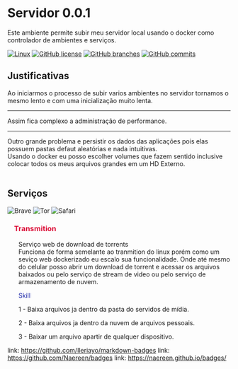 # Servidor  0.0.1
Este ambiente permite subir meu servidor local usando o docker como controlador de ambientes e serviços.

[![Linux](https://svgshare.com/i/Zhy.svg)](https://svgshare.com/i/Zhy.svg)
[![GitHub license](https://img.shields.io/github/license/Naereen/StrapDown.js.svg)](https://github.com/Naereen/StrapDown.js/blob/master/LICENSE)
[![GitHub branches](https://badgen.net/github/branches/AurelioMarquesVulcao/Servidor)](https://github.com/AurelioMarquesVulcao/Servidor/)
[![GitHub commits](https://badgen.net/github/commits/AurelioMarquesVulcao/Servidor)](https://github.com/AurelioMarquesVulcao/Servidor/)




## Justificativas
Ao iniciarmos o processo de subir varios ambientes no servidor tornamos o mesmo lento e com uma inicialização muito lenta.
<hr>
Assim fica complexo a administração de performance.
<hr>
Outro grande problema e persistir os dados das aplicações pois elas possuem pastas defaut aleatórias e nada intuitivas. <br>
Usando o docker eu posso escolher volumes que fazem sentido inclusive colocar todos os meus arquivos grandes em um HD Externo. <br>
<br>

## Serviços

![Brave](https://img.shields.io/badge/Brave-FB542B?style=for-the-badge&logo=Brave&logoColor=white)
![Tor](https://img.shields.io/badge/Tor-7D4698?style=for-the-badge&logo=Tor-Browser&logoColor=white)
![Safari](https://img.shields.io/badge/Safari-000000?style=for-the-badge&logo=Safari&logoColor=white)
    
<h3 style=padding-left:15px;color:#DC143C> Transmition </h3>
<p style=padding-left:25px> 
    Serviço web de download de torrents <br>
    Funciona de forma semelante ao tranmition do linux porém como um seviço web dockerizado eu escalo sua funcionalidade. Onde até mesmo do celular posso abrir um download de torrent e acessar os arquivos baixados ou pelo serviço de stream de video ou pelo serviço de armazenamento de nuvem.
</p>
<p style=padding-left:25px;color:#1520a6> Skill </p>
<p style=padding-left:25px> 1 - Baixa arquivos ja dentro da pasta do servidos de mídia. </p>
<p style=padding-left:25px> 2 - Baixa arquivos ja dentro da nuvem de arquivos pessoais. </p>
<p style=padding-left:25px> 3 - Baixar um arquivo apartir de qualquer dispositivo. </p>

link: https://github.com/Ileriayo/markdown-badges
link: https://github.com/Naereen/badges
link: https://naereen.github.io/badges/